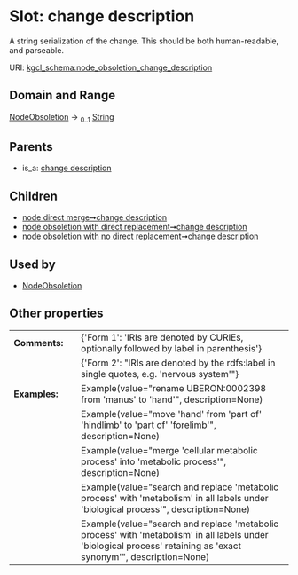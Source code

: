 
# Slot: change description


A string serialization of the change. This should be both human-readable, and parseable.

URI: [kgcl_schema:node_obsoletion_change_description](https://w3id.org/kgcl-schema/node_obsoletion_change_description)


## Domain and Range

[NodeObsoletion](NodeObsoletion.md) &#8594;  <sub>0..1</sub> [String](types/String.md)

## Parents

 *  is_a: [change description](change_description.md)

## Children

 *  [node direct merge➞change description](node_direct_merge_change_description.md)
 *  [node obsoletion with direct replacement➞change description](node_obsoletion_with_direct_replacement_change_description.md)
 *  [node obsoletion with no direct replacement➞change description](node_obsoletion_with_no_direct_replacement_change_description.md)

## Used by

 * [NodeObsoletion](NodeObsoletion.md)

## Other properties

|  |  |  |
| --- | --- | --- |
| **Comments:** | | {'Form 1': 'IRIs are denoted by CURIEs, optionally followed by label in parenthesis'} |
|  | | {'Form 2': "IRIs are denoted by the rdfs:label in single quotes, e.g. 'nervous system'"} |
| **Examples:** | | Example(value="rename UBERON:0002398 from 'manus' to 'hand'", description=None) |
|  | | Example(value="move 'hand' from 'part of' 'hindlimb' to 'part of' 'forelimb'", description=None) |
|  | | Example(value="merge 'cellular metabolic process' into 'metabolic process'", description=None) |
|  | | Example(value="search and replace 'metabolic process' with 'metabolism' in all labels under 'biological process'", description=None) |
|  | | Example(value="search and replace 'metabolic process' with 'metabolism' in all labels under 'biological process' retaining as 'exact synonym'", description=None) |

